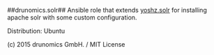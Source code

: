 ##drunomics.solr##
Ansible role that extends [yoshz.solr](https://github.com/yoshz/ansible-role-solr) for installing apache solr with 
some custom configuration.


Distribution: Ubuntu

(c) 2015 drunomics GmbH. /  MIT License




